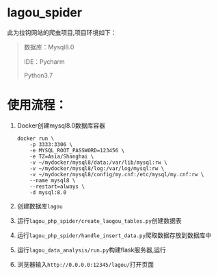 # lagou_spider
此为拉钩网站的爬虫项目,项目环境如下：

> 数据库：Mysql8.0
>
> IDE：Pycharm
>
> Python3.7

# 使用流程：

1. Docker创建mysql8.0数据库容器

   ```shell
   docker run \
       -p 3333:3306 \
       -e MYSQL_ROOT_PASSWORD=123456 \
       -e TZ=Asia/Shanghai \
       -v ~/mydocker/mysql8/data:/var/lib/mysql:rw \
       -v ~/mydocker/mysql8/log:/var/log/mysql:rw \
       -v ~/mydocker/mysql8/config/my.cnf:/etc/mysql/my.cnf:rw \
       --name mysql8 \
       --restart=always \
       -d mysql:8.0
   ```

2. 创建数据库`lagou`
3. 运行`lagou_php_spider/create_laogou_tables.py`创建数据表
4. 运行`lagou_php_spider/handle_insert_data.py`爬取数据存放到数据库中
5. 运行`lagou_data_analysis/run.py`构建flask服务器,运行
6. 浏览器输入`http://0.0.0.0:12345/lagou/`打开页面